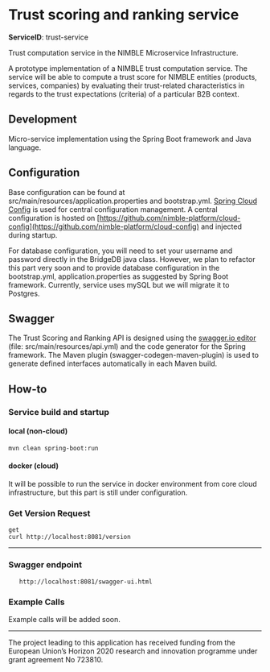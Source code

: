 # Trust scoring and ranking service
**ServiceID**: trust-service

Trust computation service in the NIMBLE Microservice Infrastructure.

A prototype implementation of a NIMBLE trust computation service. The service will be able to compute a trust score for NIMBLE entities (products, services, companies) by evaluating their trust-related characteristics in regards to the trust expectations (criteria) of a particular B2B context. 

## Development

Micro-service implementation using the Spring Boot framework and Java language.
  
## Configuration

Base configuration can be found at src/main/resources/application.properties and bootstrap.yml.
[Spring Cloud Config](https://cloud.spring.io/spring-cloud-config/) is used for central configuration management. A central configuration is hosted on [https://github.com/nimble-platform/cloud-config](https://github.com/nimble-platform/cloud-config)
and injected during startup.

For database configuration, you will need to set your username and password directly in the BridgeDB java class.
However, we plan to refactor this part very soon and to provide database configuration in the  bootstrap.yml, application.properties as suggested by Spring Boot framework. Currently, service uses mySQL but we will migrate it to Postgres.

## Swagger

The Trust Scoring and Ranking API is designed using the [swagger.io editor](http://editor.swagger.io) (file: src/main/resources/api.yml) and the code generator for the Spring framework. 
The Maven plugin (swagger-codegen-maven-plugin) is used to generate defined interfaces automatically in each Maven build.

## How-to

### Service build and startup

#### local (non-cloud)
 ```
 mvn clean spring-boot:run
 ```
 
#### docker (cloud)
 It will be possible to run the service in docker environment from core cloud infrastructure, but this part is still under configuration.
 
### Get Version Request
 ```
 get
 curl http://localhost:8081/version
  ```
 ---
 
### Swagger endpoint 
 ```
	http://localhost:8081/swagger-ui.html
 ```
 
### Example Calls

Example calls will be added soon.

 ---
The project leading to this application has received funding from the European Union’s Horizon 2020 research and innovation programme under grant agreement No 723810.